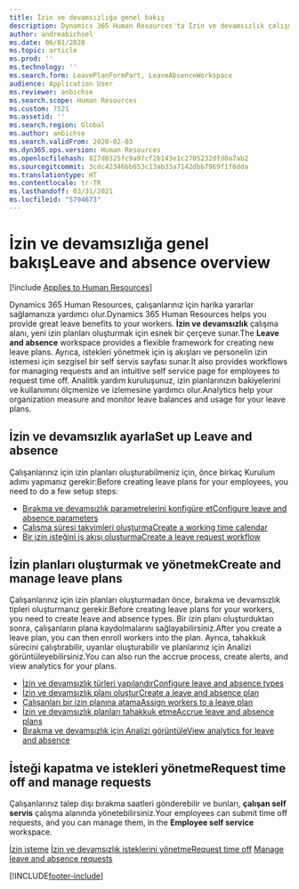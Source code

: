 ```yaml
---
title: İzin ve devamsızlığa genel bakış
description: Dynamics 365 Human Resources'ta İzin ve devamsızlık çalışma alanı, yeni izin planları oluşturmak için esnek bir çerçeve sunar. Ayrıca, istekleri yönetmek için iş akışları ve personelin izin istemesi için sezgisel bir self servis sayfası sunar.
author: andreabichsel
ms.date: 06/01/2020
ms.topic: article
ms.prod: ''
ms.technology: ''
ms.search.form: LeavePlanFormPart, LeaveAbsenceWorkspace
audience: Application User
ms.reviewer: anbichse
ms.search.scope: Human Resources
ms.custom: 7521
ms.assetid: ''
ms.search.region: Global
ms.author: anbichse
ms.search.validFrom: 2020-02-03
ms.dyn365.ops.version: Human Resources
ms.openlocfilehash: 827d0325fc9a97cf2b143e1c2705232dfd8a7ab2
ms.sourcegitcommit: 3cdc42346bb653c13ab33a7142dbb7969f1f6dda
ms.translationtype: HT
ms.contentlocale: tr-TR
ms.lasthandoff: 03/31/2021
ms.locfileid: "5794673"
---
```

# <a name="leave-and-absence-overview"></a><span data-ttu-id="2a7db-104">İzin ve devamsızlığa genel bakış</span><span class="sxs-lookup"><span data-stu-id="2a7db-104">Leave and absence overview</span></span>

[!include [Applies to Human Resources](../includes/applies-to-hr.md)]

<span data-ttu-id="2a7db-105">Dynamics 365 Human Resources, çalışanlarınız için harika yararlar sağlamanıza yardımcı olur.</span><span class="sxs-lookup"><span data-stu-id="2a7db-105">Dynamics 365 Human Resources helps you provide great leave benefits to your workers.</span></span> <span data-ttu-id="2a7db-106">**İzin ve devamsızlık** çalışma alanı, yeni izin planları oluşturmak için esnek bir çerçeve sunar.</span><span class="sxs-lookup"><span data-stu-id="2a7db-106">The **Leave and absence** workspace provides a flexible framework for creating new leave plans.</span></span> <span data-ttu-id="2a7db-107">Ayrıca, istekleri yönetmek için iş akışları ve personelin izin istemesi için sezgisel bir self servis sayfası sunar.</span><span class="sxs-lookup"><span data-stu-id="2a7db-107">It also provides workflows for managing requests and an intuitive self service page for employees to request time off.</span></span> <span data-ttu-id="2a7db-108">Analitik yardım kuruluşunuz, izin planlarınızın bakiyelerini ve kullanımını ölçmenize ve izlemesine yardımcı olur.</span><span class="sxs-lookup"><span data-stu-id="2a7db-108">Analytics help your organization measure and monitor leave balances and usage for your leave plans.</span></span>

## <a name="set-up-leave-and-absence"></a><span data-ttu-id="2a7db-109">İzin ve devamsızlık ayarla</span><span class="sxs-lookup"><span data-stu-id="2a7db-109">Set up Leave and absence</span></span>

<span data-ttu-id="2a7db-110">Çalışanlarınız için izin planları oluşturabilmeniz için, önce birkaç Kurulum adımı yapmanız gerekir:</span><span class="sxs-lookup"><span data-stu-id="2a7db-110">Before creating leave plans for your employees, you need to do a few setup steps:</span></span>

- [<span data-ttu-id="2a7db-111">Bırakma ve devamsızlık parametrelerini konfigüre et</span><span class="sxs-lookup"><span data-stu-id="2a7db-111">Configure leave and absence parameters</span></span>](hr-leave-and-absence-parameters.md)
- [<span data-ttu-id="2a7db-112">Çalışma süresi takvimleri oluşturma</span><span class="sxs-lookup"><span data-stu-id="2a7db-112">Create a working time calendar</span></span>](hr-leave-and-absence-working-time-calendar.md)
- [<span data-ttu-id="2a7db-113">Bir izin isteğini iş akışı oluşturma</span><span class="sxs-lookup"><span data-stu-id="2a7db-113">Create a leave request workflow</span></span>](hr-leave-and-absence-workflow.md)

## <a name="create-and-manage-leave-plans"></a><span data-ttu-id="2a7db-114">İzin planları oluşturmak ve yönetmek</span><span class="sxs-lookup"><span data-stu-id="2a7db-114">Create and manage leave plans</span></span>

<span data-ttu-id="2a7db-115">Çalışanlarınız için izin planları oluşturmadan önce, bırakma ve devamsızlık tipleri oluşturmanız gerekir.</span><span class="sxs-lookup"><span data-stu-id="2a7db-115">Before creating leave plans for your workers, you need to create leave and absence types.</span></span> <span data-ttu-id="2a7db-116">Bir izin planı oluşturduktan sonra, çalışanların plana kaydolmalarını sağlayabilirsiniz.</span><span class="sxs-lookup"><span data-stu-id="2a7db-116">After you create a leave plan, you can then enroll workers into the plan.</span></span> <span data-ttu-id="2a7db-117">Ayrıca, tahakkuk sürecini çalıştırabilir, uyarılar oluşturabilir ve planlarınız için Analizi görüntüleyebilirsiniz.</span><span class="sxs-lookup"><span data-stu-id="2a7db-117">You can also run the accrue process, create alerts, and view analytics for your plans.</span></span>

- [<span data-ttu-id="2a7db-118">İzin ve devamsızlık türleri yapılandır</span><span class="sxs-lookup"><span data-stu-id="2a7db-118">Configure leave and absence types</span></span>](hr-leave-and-absence-types.md)
- [<span data-ttu-id="2a7db-119">İzin ve devamsızlık planı oluştur</span><span class="sxs-lookup"><span data-stu-id="2a7db-119">Create a leave and absence plan</span></span>](hr-leave-and-absence-plans.md)
- [<span data-ttu-id="2a7db-120">Çalışanları bir izin planına atama</span><span class="sxs-lookup"><span data-stu-id="2a7db-120">Assign workers to a leave plan</span></span>](hr-leave-and-absence-enroll.md)
- [<span data-ttu-id="2a7db-121">İzin ve devamsızlık planları tahakkuk etme</span><span class="sxs-lookup"><span data-stu-id="2a7db-121">Accrue leave and absence plans</span></span>](hr-leave-and-absence-accrue.md)
- [<span data-ttu-id="2a7db-122">Bırakma ve devamsızlık için Analizi görüntüle</span><span class="sxs-lookup"><span data-stu-id="2a7db-122">View analytics for leave and absence</span></span>](hr-leave-and-absence-analytics.md)

## <a name="request-time-off-and-manage-requests"></a><span data-ttu-id="2a7db-123">İsteği kapatma ve istekleri yönetme</span><span class="sxs-lookup"><span data-stu-id="2a7db-123">Request time off and manage requests</span></span>

<span data-ttu-id="2a7db-124">Çalışanlarınız talep dışı bırakma saatleri gönderebilir ve bunları, **çalışan self servis** çalışma alanında yönetebilirsiniz.</span><span class="sxs-lookup"><span data-stu-id="2a7db-124">Your employees can submit time off requests, and you can manage them, in the **Employee self service** workspace.</span></span>

<span data-ttu-id="2a7db-125">[İzin isteme](hr-employee-self-service-request-time-off.md)
[İzin ve devamsızlık isteklerini yönetme](hr-employee-self-service-manage-requests.md)</span><span class="sxs-lookup"><span data-stu-id="2a7db-125">[Request time off](hr-employee-self-service-request-time-off.md)
[Manage leave and absence requests](hr-employee-self-service-manage-requests.md)</span></span>



[!INCLUDE[footer-include](../includes/footer-banner.md)]